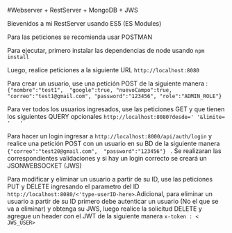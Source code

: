 

#Webserver + RestServer + MongoDB + JWS

Bievenidos a mi RestServer usando ES5 (ES Modules)

Para las peticiones se recomienda usar POSTMAN

Para ejecutar, primero instalar las dependencias de node usando  ```npm install ```

Luego, realice peticiones a la siguiente URL  ```http://localhost:8080```

Para crear un usuario,  use una petición POST de la siguiente manera :   ``` {"nombre":"test1", 
                                                                              "google":true,
                                                                              "nuevoCampo":true,
                                                                              "correo":"test1@gmail.com",
                                                                              "password":"123456",
                                                                              "role":"ADMIN_ROLE"}```


 
    

Para ver todos los usuarios ingresados, use  las peticiones GET y que tienen los siguientes QUERY opcionales ```http://localhost:8080?desde=' '&limite= '   ' ```

Para hacer un login ingresar a ```http://localhost:8000/api/auth/login``` y realice una petición  POST con un usuario en su BD de la siguiente manera 
                                                                          ``` {"correo":"test20@gmail.com", 
                                                                             "password":"123456"}  ```
 . Se realizaran las correspondientes validaciones y si hay un login correcto se creará un JSONWEBSOCKET (JWS)

Para modificar y eliminar un usuario a partir de su ID, use  las peticiones PUT y DELETE ingresando el  parametro del ID  ```http://localhost:8080/<'type-userID-here>```.Adicional, para eliminar un usuario a partir de su ID primero debe autenticar un usuario (No el que se va a eliminar) y obtenga su JWS, luego realice la solicitud DELETE y agregue un header con el JWT  de la siguiente manera ``` x-token : < JWS_USER> ```



